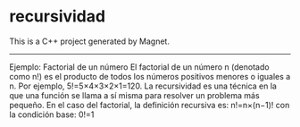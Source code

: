 # recursividad
This is a C++ project generated by Magnet.

---
Ejemplo: Factorial de un número
El factorial de un número n (denotado como n!) es el producto de todos los números positivos menores o iguales a n. Por ejemplo, 5!=5×4×3×2×1=120.
La recursividad es una técnica en la que una función se llama a sí misma para resolver un problema más pequeño. En el caso del factorial, la definición recursiva es:
n!=n×(n−1)!
con la condición base:
0!=1
